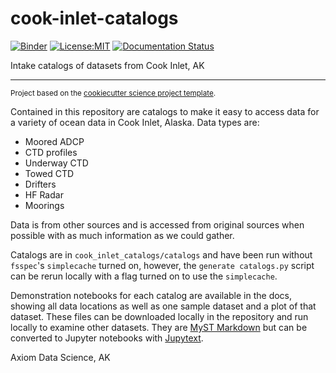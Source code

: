 cook-inlet-catalogs
===================
[![Binder](https://img.shields.io/static/v1.svg?logo=Jupyter&label=Binder&message=Binder&color=blue&style=for-the-badge)](https://mybinder.org/v2/gh/axiom-data-science/cook-inlet-catalogs/HEAD?labpath=docs%2Fdemo_notebooks%2Fdrifters_ecofoci.ipynb)
[![License:MIT](https://img.shields.io/badge/License-MIT-green.svg?style=for-the-badge)](https://opensource.org/licenses/MIT)
[![Documentation Status](https://img.shields.io/readthedocs/cook-inlet-catalogs/latest.svg?style=for-the-badge)](https://cook-inlet-catalogs.readthedocs.io/en/latest/?badge=latest)


Intake catalogs of datasets from Cook Inlet, AK

--------

<p><small>Project based on the <a target="_blank" href="https://github.com/jbusecke/cookiecutter-science-project">cookiecutter science project template</a>.</small></p>


Contained in this repository are catalogs to make it easy to access data for a variety of ocean data in Cook Inlet, Alaska. Data types are:

* Moored ADCP
* CTD profiles
* Underway CTD
* Towed CTD
* Drifters
* HF Radar
* Moorings

Data is from other sources and is accessed from original sources when possible with as much information as we could gather.

Catalogs are in `cook_inlet_catalogs/catalogs` and have been run without `fsspec`'s `simplecache` turned on, however, the `generate catalogs.py` script can be rerun locally with a flag turned on to use the `simplecache`. 

Demonstration notebooks for each catalog are available in the docs, showing all data locations as well as one sample dataset and a plot of that dataset. These files can be downloaded locally in the repository and run locally to examine other datasets. They are [MyST Markdown](https://mystmd.org/) but can be converted to Jupyter notebooks with [Jupytext](https://github.com/mwouts/jupytext).


Axiom Data Science, AK